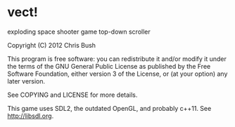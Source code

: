 vect!
=====
exploding space shooter game
top-down scroller

Copyright (C) 2012  Chris Bush

This program is free software: you can redistribute it and/or modify
it under the terms of the GNU General Public License as published by
the Free Software Foundation, either version 3 of the License, or
(at your option) any later version.

See COPYING and LICENSE for more details.



This game uses SDL2, the outdated OpenGL, and probably c++11.
See http://libsdl.org.


